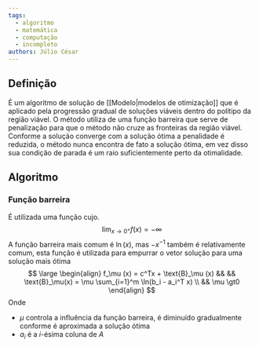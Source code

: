 ```yaml
---
tags:
  - algoritmo
  - matemática
  - computação
  - incompleto
authors: Júlio César
---
```

## Definição

É um algoritmo de solução de [[Modelo|modelos de otimização]] que é aplicado pela progressão gradual de soluções viáveis dentro do polítipo da região viável. O método utiliza de uma função barreira que serve de penalização para que o método não cruze as fronteiras da região viável. Conforme a solução converge com a solução ótima a penalidade é reduzida, o método nunca encontra de fato a solução ótima, em vez disso sua condição de parada é um raio suficientemente perto da otimalidade.
## Algoritmo

### Função barreira
É utilizada uma função cujo. $$\lim_{x\to0^+} f(x) = - \infty$$A função barreira mais comum é $\ln(x)$, mas $-x^{-1}$ também é relativamente comum, esta função é utilizada para empurrar o vetor solução para uma solução mais ótima
$$
\large \begin{align}
f_\mu (x) = c^Tx + \text{B}_\mu (x) && &&
\text{B}_\mu(x) = \mu \sum_{i=1}^m \ln(b_i - a_i^T x) \\ && \mu \gt0
\end{align}
$$
Onde
- $\mu$ controla a influência da função barreira, é diminuído gradualmente conforme é aproximada a solução ótima
- $a_i$ é a $i$-ésima coluna de $A$
